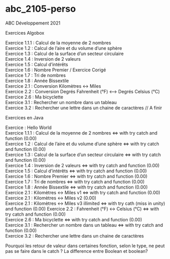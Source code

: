 # abc_2105-perso
ABC Développement 2021

Exercices Algobox

Exercice 1.1.1 : Calcul de la moyenne de 2 nombres  
Exercice 1.2 : Calcul de l’aire et du volume d’une sphère  
Exercice 1.3 : Calcul de la surface d’un secteur circulaire  
Exercice 1.4 : Inversion de 2 valeurs  
Exercice 1.5 : Calcul d’intérêts  
Exercice 1.6 : Nombre Premier / Exercice Corigé  
Exercice 1.7 : Tri de nombres  
Exercice 1.8 : Année Bissextile  
Exercice 2.1 : Conversion Kilomètres <-> Miles  
Exercice 2.2 : Conversion Degrés Fahrenheit (°F) <--> Degrés Celsius (°C)  
Exercice 2.6 : Ma bicyclette  
Exercice 3.1 : Rechercher un nombre dans un tableau  
Exercice 3.2 : Rechercher une lettre dans un chaine de caractères // A finir  

Exercices en Java

Exercice : Hello World  
Exercice 1.1.1 : Calcul de la moyenne de 2 nombres <=> with try catch and function              (0.00)  
Exercice 1.2 : Calcul de l’aire et du volume d’une sphère <=> with try catch and function       (0.00)  
Exercice 1.3 : Calcul de la surface d’un secteur circulaire <=> with try catch and function     (0.00)  
Exercice 1.4 : Inversion de 2 valeurs <=> with try catch and function                           (0.00)  
Exercice 1.5 : Calcul d’intérêts <=> with try catch and function                                (0.00)  
Exercice 1.6 : Nombre Premier <=> with try catch and function                                   (0.00)  
Exercice 1.7 : Tri de nombres <=> with try catch and function                                   (0.00)    
Exercice 1.8 : Année Bissextile <=> with try catch and function                                 (0.00)  
Exercice 2.1 : Kilomètres <-> Miles v1 <=> with try catch and function                          (0.00)  
Exercice 2.1 : Kilomètres <-> Miles v2                                                          (0.00)  
Exercice 2.1 : Kilomètres <-> Miles v3 illimited <=> with try cath (miss in unity) and function (0.00) 
Exercice 2.2 : Fahrenheit (°F) <-> Celsius (°C) <=> with try catch and function                 (0.00)  
Exercice 2.6 : Ma bicyclette  <=> with try catch and function                                   (0.00)  
Exercice 3.1 : Rechercher un nombre dans un tableau <=> with try catch and function             (0.00)  
Exercice 3.2 : Rechercher une lettre dans un chaine de caractères

Pourquoi les retour de valeur dans certaines fonction, selon le type, ne peut pas se faire dans le catch ?
La difference entre Boolean et boolean?